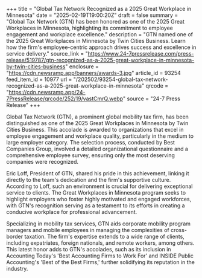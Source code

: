 +++
title = "Global Tax Network Recognized as a 2025 Great Workplace in Minnesota"
date = "2025-02-19T19:00:20Z"
draft = false
summary = "Global Tax Network (GTN) has been honored as one of the 2025 Great Workplaces in Minnesota, highlighting its commitment to employee engagement and workplace excellence."
description = "GTN named one of the 2025 Great Workplaces in Minnesota by Twin Cities Business. Learn how the firm's employee-centric approach drives success and excellence in service delivery."
source_link = "https://www.24-7pressrelease.com/press-release/519787/gtn-recognized-as-a-2025-great-workplace-in-minnesota-by-twin-cities-business"
enclosure = "https://cdn.newsramp.app/banners/awards-3.jpg"
article_id = 93254
feed_item_id = 10977
url = "/202502/93254-global-tax-network-recognized-as-a-2025-great-workplace-in-minnesota"
qrcode = "https://cdn.newsramp.app/24-7PressRelease/qrcode/252/19/vastCmrQ.webp"
source = "24-7 Press Release"
+++

<p>Global Tax Network (GTN), a prominent global mobility tax firm, has been distinguished as one of the 2025 Great Workplaces in Minnesota by Twin Cities Business. This accolade is awarded to organizations that excel in employee engagement and workplace quality, particularly in the medium to large employer category. The selection process, conducted by Best Companies Group, involved a detailed organizational questionnaire and a comprehensive employee survey, ensuring only the most deserving companies were recognized.</p><p>Eric Loff, President of GTN, shared his pride in this achievement, linking it directly to the team's dedication and the firm's supportive culture. According to Loff, such an environment is crucial for delivering exceptional service to clients. The Great Workplaces in Minnesota program seeks to highlight employers who foster highly motivated and engaged workforces, with GTN's recognition serving as a testament to its efforts in creating a conducive workplace for professional advancement.</p><p>Specializing in mobility tax services, GTN aids corporate mobility program managers and mobile employees in managing the complexities of cross-border taxation. The firm's expertise extends to a wide range of clients, including expatriates, foreign nationals, and remote workers, among others. This latest honor adds to GTN's accolades, such as its inclusion in Accounting Today's 'Best Accounting Firms to Work For' and INSIDE Public Accounting's 'Best of the Best Firms,' further solidifying its reputation in the industry.</p>